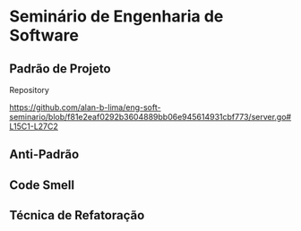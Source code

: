 # Seminário de Engenharia de Software

## Padrão de Projeto

Repository

https://github.com/alan-b-lima/eng-soft-seminario/blob/f81e2eaf0292b3604889bb06e945614931cbf773/server.go#L15C1-L27C2

## Anti-Padrão
## Code Smell
## Técnica de Refatoração
